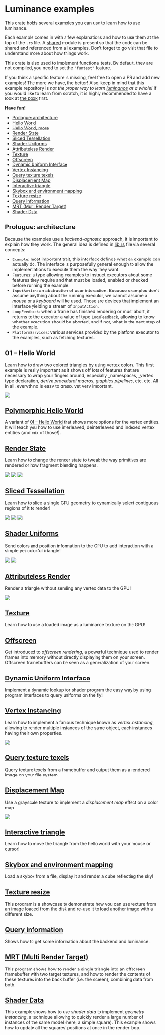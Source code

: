 # Luminance examples

This crate holds several examples you can use to learn how to use luminance.

Each example comes in with a few explanations and how to use them at the top of the `.rs` file.
A [shared](./src/shared.rs) module is present so that the code can be shared and referenced from
all examples. Don’t forget to go visit that file to understand more about how things work.

This crate is also used to implement functional tests. By default, they are not compiled, you need
to set the `"funtest"` feature.

If you think a specific feature is missing, feel free to open a PR and add new examples! The more
we have, the better! Also, keep in mind that this example repository is _not the proper way to
learn [luminance] as a whole!_ If you would like to learn from scratch, it is highly recommended to
have a look at [the book] first.

**Have fun!**

* [Prologue: architecture](#prologue-architecture)
* [Hello World](#01--hello-world)
* [Hello World, more](#01a--polymorphic-hello-world)
* [Render State](#02--render-state)
* [Sliced Tessellation](#03--sliced-tessellation)
* [Shader Uniforms](#04--shader-uniforms)
* [Attributeless Render](#05--attributeless-render)
* [Texture](#06--texture)
* [Offscreen](#07--offscreen)
* [Dynamic Uniform Interface](#09--dynamic-uniform-interface)
* [Vertex Instancing](#10--vertex-instancing)
* [Query texture texels](#11--query-texture-texels)
* [Displacement Map](#12--displacement-map)
* [Interactive triangle](#13--interactive-triangle)
* [Skybox and environment mapping](#14--skybox-and-environment-mapping)
* [Texture resize](#15--texture-resize)
* [Query information](#16--query-information)
* [MRT (Multi Render Target)](#17--mrt-multi-render-target)
* [Shader Data](#18--shader-data)

## Prologue: architecture

Because the examples use a _backend-agnostic_ approach, it is important to explain how they work. The general idea is
defined in [lib.rs](./src/lib.rs) file via several concepts:

- `Example`: most important trait, this interface defines what an example can actually do. The interface is
  purposefully general enough to allow the implementations  to execute them the way they want.
- `Features`: a type allowing examples to instruct executors about some features they require and that must be loaded,
  enabled or checked before running the example.
- `InputAction`: an abstraction of user interaction. Because examples don’t assume anything about the running
  executor, we cannot assume a _mouse_ or a _keyboard_ will be used. Those are devices that implement an interface
  yielding a stream of `InputAction`.
- `LoopFeedback`: when a frame has finished rendering or must abort, it returns to the executor a value of type
  `LoopFeedback`, allowing to know whether execution should be aborted, and if not, what is the next step of the
  example.
- `PlatformServices`: various services provided by the platform executor to the examples, such as fetching textures.

## [01 – Hello World](./src/hello_world.rs)

Learn how to draw two colored triangles by using vertex colors. This first example is really important as it shows off
lots of features that are necessary to wrap your fingers around, especially _namespaces, _vertex type declaration,
_derive procedural macros_, _graphics pipelines_, etc. etc. All in all, everything is easy to grasp, yet very important.

![](../../docs/imgs/01-screenshot.png)

## [Polymorphic Hello World](./src/hello_world_more.rs)

A variant of [01 – Hello World](#01--hello-world) that shows more options for the vertex entities. It will teach you how
to use interleaved, deinterleaved and indexed vertex entities (and mix of those!).

## [Render State](./src/render_state.rs)

Learn how to change the render state to tweak the way primitives are rendered or how fragment
blending happens.

![](../../docs/imgs/02-screenshot.png)
![](../../docs/imgs/02-screenshot-alt.png)
![](../../docs/imgs/02-screenshot-alt2.png)

## [Sliced Tessellation](./src/sliced_tess.rs)

Learn how to slice a single GPU geometry to dynamically select contiguous regions of it to render!

![](../../docs/imgs/03-screenshot.png)
![](../../docs/imgs/03-screenshot-alt.png)
![](../../docs/imgs/03-screenshot-alt2.png)

## [Shader Uniforms](./src/shader_uniforms.rs)

Send colors and position information to the GPU to add interaction with a simple yet colorful
triangle!

![](../../docs/imgs/04-screenshot.png)
![](../../docs/imgs/04-screenshot-alt.png)

## [Attributeless Render](./src/attributeless.rs)

Render a triangle without sending any vertex data to the GPU!

![](../../docs/imgs/05-screenshot.png)

## [Texture](./src/texture.rs)

Learn how to use a loaded image as a luminance texture on the GPU!

## [Offscreen](./src/offscreen.rs)

Get introduced to *offscreen rendering*, a powerful technique used to render frames into memory
without directly displaying them on your screen. Offscreen framebuffers can be seen as a
generalization of your screen.

## [Dynamic Uniform Interface](./src/dynamic_uniform_interface.rs)

Implement a dynamic lookup for shader program the easy way by using program interfaces to query
uniforms on the fly!

## [Vertex Instancing](./src/vertex_instancing.rs)

Learn how to implement a famous technique known as _vertex instancing_, allowing to render multiple
instances of the same object, each instances having their own properties.

![](../../docs/imgs/10-screenshot.png)

## [Query texture texels](./src/query_texture_texels.rs)

Query texture texels from a framebuffer and output them as a rendered image on your file system.

## [Displacement Map](./src/displacement_map.rs)

Use a grayscale texture to implement a _displacement map_ effect on a color map.

![](../../docs/imgs/displacement_map.gif)

## [Interactive triangle](./src/interactive_triangle.rs)

Learn how to move the triangle from the hello world with your mouse or cursor!

## [Skybox and environment mapping](./src/skybox.rs)

Load a skybox from a file, display it and render a cube reflecting the sky!

## [Texture resize](./src/texture_resize.rs)

This program is a showcase to demonstrate how you can use texture from an image loaded from the disk and re-use it to
load another image with a different size.

## [Query information](./src/query_info.rs)

Shows how to get some information about the backend and luminance.

## [MRT (Multi Render Target)](./src/mrt.rs)

This program shows how to render a single triangle into an offscreen framebuffer with two target textures, and how to
render the contents of these textures into the back buffer (i.e. the screen), combining data from both.

## [Shader Data](./src/shader_data.rs)

This example shows how to use _shader data_ to implement _geometry instancing_, a technique allowing to quickly render a
large number of instances of the same model (here, a simple square). This example shows how to update all the squares’
positions at once in the render loop.

[luminance]: https://crates.io/crates/luminance
[luminance-front]: https://crates.io/crates/luminance-front
[glutin]: https://crates.io/crates/glutin
[the book]: https://phaazon.github.io/learn-luminance
[wasm]: https://webassembly.org
[cargo-web]: https://crates.io/crates/cargo-web
